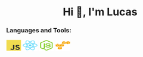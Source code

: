 <h1 align="center">Hi 👋, I'm Lucas</h1>

<h3 align="left">Languages and Tools:</h3>

<div>
  <img src="https://raw.githubusercontent.com/devicons/devicon/master/icons/javascript/javascript-original.svg" alt="javascript" width="40" height="30"
       style="max-width: 100%"/>
  <img src="https://raw.githubusercontent.com/devicons/devicon/master/icons/react/react-original.svg" alt="React" width="40" height="30"
       style="max-width: 100%"/>
  <img src="https://github.com/devicons/devicon/blob/master/icons/nodejs/nodejs-original.svg" alt="Node" width="40" height="30"
      style="max-width: 100%"/>
  <img src="https://github.com/devicons/devicon/blob/master/icons/amazonwebservices/amazonwebservices-original.svg" alt="AWS" width="40" height="30"
      style="max-width: 100%"/>  
</div>


